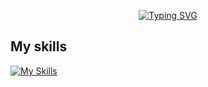 <p align="center">
  <a style="border-radius:30px;" href="https://git.io/typing-svg"><img src="https://readme-typing-svg.demolab.com?font=Fira+Code&size=28&duration=2500&pause=1000&background=2A2A2A&center=true&vCenter=true&random=false&width=435&lines=Hello!+I'm+cordelia%F0%9F%8D%80" alt="Typing SVG" /></a>
</p>

## My skills

[![My Skills](https://skillicons.dev/icons?i=html,css,js,ts)](https://skillicons.dev)

<!--
**cordelia-sixth/cordelia-sixth** is a ✨ _special_ ✨ repository because its `README.md` (this file) appears on your GitHub profile.

Here are some ideas to get you started:

- 🔭 I’m currently working on ...
- 🌱 I’m currently learning ...
- 👯 I’m looking to collaborate on ...
- 🤔 I’m looking for help with ...
- 💬 Ask me about ...
- 📫 How to reach me: ...
- 😄 Pronouns: ...
- ⚡ Fun fact: ...
-->
